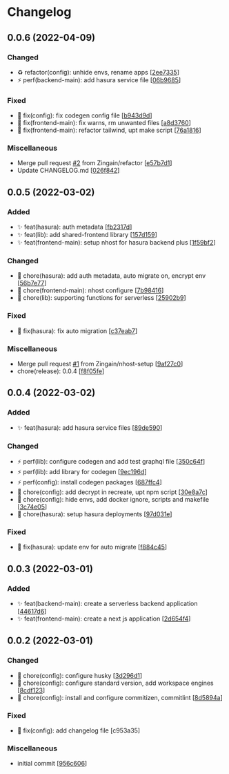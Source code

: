 # Changelog

<a name="0.0.6"></a>
## 0.0.6 (2022-04-09)

### Changed

- ♻️ refactor(config): unhide envs, rename apps [[2ee7335](https://github.com/Zingain/zingain-workspace/commit/2ee7335a7cf19326f566d0ad1fa4a77859677f0c)]
- ⚡ perf(backend-main): add hasura service file [[06b9685](https://github.com/Zingain/zingain-workspace/commit/06b96854bd6ecf9a231b8f8f1b8809a551636737)]

### Fixed

- 🐛 fix(config): fix codegen config file [[b943d9d](https://github.com/Zingain/zingain-workspace/commit/b943d9da33ad7d7f51d44cc00a1b507cb68309e8)]
- 🐛 fix(frontend-main): fix warns, rm unwanted files [[a8d3760](https://github.com/Zingain/zingain-workspace/commit/a8d3760bd12349b6c5fffa079018e5831449a80b)]
- 🐛 fix(frontend-main): refactor tailwind, upt make script [[76a1816](https://github.com/Zingain/zingain-workspace/commit/76a1816be4c5d71366d842a2aa12eeae028d711b)]

### Miscellaneous

-  Merge pull request [#2](https://github.com/Zingain/zingain-workspace/issues/2) from Zingain/refactor [[e57b7d1](https://github.com/Zingain/zingain-workspace/commit/e57b7d141703aeee1567d69285b9dbc46ef6abcb)]
-  Update CHANGELOG.md [[026f842](https://github.com/Zingain/zingain-workspace/commit/026f842d932a549e375777de16d7970754dc1042)]


<a name="0.0.5"></a>
## 0.0.5 (2022-03-02)

### Added

- ✨ feat(hasura): auth metadata [[fb2317d](https://github.com/Zingain/zingain-workspace/commit/fb2317dd5110b01c54457977d295e8aaf7959ff4)]
- ✨ feat(lib): add shared-frontend library [[157d159](https://github.com/Zingain/zingain-workspace/commit/157d1594e2c0ee1e259771ad509ac431f7c16bb9)]
- ✨ feat(frontend-main): setup nhost for hasura backend plus [[1f59bf2](https://github.com/Zingain/zingain-workspace/commit/1f59bf27b32a0eeeb2c9f5730ada6ee2ab3bfb4b)]

### Changed

- 🚚 chore(hasura): add auth metadata, auto migrate on, encrypt env [[56b7e77](https://github.com/Zingain/zingain-workspace/commit/56b7e774baf4e150a5a3cf8fbf9593428c818f99)]
- 🚚 chore(frontend-main): nhost configure [[7b98416](https://github.com/Zingain/zingain-workspace/commit/7b98416aff08d66ada7e86ec8b6362fb51c3fec9)]
- 🚚 chore(lib): supporting functions for serverless [[25902b9](https://github.com/Zingain/zingain-workspace/commit/25902b91fd367019f0a7bd486d1b5188e9177191)]

### Fixed

- 🐛 fix(hasura): fix auto migration [[c37eab7](https://github.com/Zingain/zingain-workspace/commit/c37eab74a417db4a092bc0fa31a12a405bfdeb03)]

### Miscellaneous

-  Merge pull request [#1](https://github.com/Zingain/zingain-workspace/issues/1) from Zingain/nhost-setup [[9af27c0](https://github.com/Zingain/zingain-workspace/commit/9af27c0d27145522a471438f78bc4b690833ccc9)]
-  chore(release): 0.0.4 [[f8f05fe](https://github.com/Zingain/zingain-workspace/commit/f8f05fe1775207a345b67026fe2fbbb979859237)]


<a name="0.0.4"></a>
## 0.0.4 (2022-03-02)

### Added

- ✨ feat(hasura): add hasura service files [[89de590](https://github.com/Zingain/zingain-workspace/commit/89de590c24127cf931f64f453eca865b4386ea92)]

### Changed

- ⚡ perf(lib): configure codegen and add test graphql file [[350c64f](https://github.com/Zingain/zingain-workspace/commit/350c64f1575e2470a20bfce239baaafc99ec9a1e)]
- ⚡ perf(lib): add library for codegen [[9ec196d](https://github.com/Zingain/zingain-workspace/commit/9ec196d66f0d86f5af620e0955609a0a853c4a87)]
- ⚡ perf(config): install codegen packages [[687ffc4](https://github.com/Zingain/zingain-workspace/commit/687ffc45205fd12da445c7b2be3df84a9b039116)]
- 🚚 chore(config): add decrypt in recreate, upt npm script [[30e8a7c](https://github.com/Zingain/zingain-workspace/commit/30e8a7cafa278b7dff1a994713ad4c70908f9121)]
- 🚚 chore(config): hide envs, add docker ignore, scripts and makefile [[3c74e05](https://github.com/Zingain/zingain-workspace/commit/3c74e055ee8499552b362051c6814b9d312fd0e1)]
- 🚚 chore(hasura): setup hasura deployments [[97d031e](https://github.com/Zingain/zingain-workspace/commit/97d031ee34d0377cd0fb1fed0bfbb869ca9b0c4e)]

### Fixed

- 🐛 fix(hasura): update env for auto migrate [[f884c45](https://github.com/Zingain/zingain-workspace/commit/f884c45f9f7468e307e8e5589fa8aad5d8b29806)]


<a name="0.0.3"></a>
## 0.0.3 (2022-03-01)

### Added

- ✨ feat(backend-main): create a serverless backend application [[44617d6](https://github.com/Zingain/zingain-workspace/commit/44617d6dfa7e7c950ff8c18a98342af290d75e8f)]
- ✨ feat(frontend-main): create a next js application [[2d654f4](https://github.com/Zingain/zingain-workspace/commit/2d654f47cdba18d7f6637d83b617920772a49df0)]


<a name="0.0.2"></a>
## 0.0.2 (2022-03-01)

### Changed

- 🚚 chore(config): configure husky [[3d296d1](https://github.com/Zingain/zingain-workspace/commit/3d296d1d1fffd74d8884d79beaf2cfdd09baa8a6)]
- 🚚 chore(config): configure standard version, add workspace engines [[8cdf123](https://github.com/Zingain/zingain-workspace/commit/8cdf123f62eec77a75bfc84d01476f95c6720502)]
- 🚚 chore(config): install and configure commitizen, commitlint [[8d5894a](https://github.com/Zingain/zingain-workspace/commit/8d5894a6bfeb56cd0a0d3e167721c41a80ef2bf7)]

### Fixed

- 🐛 fix(config): add changelog file [c953a35]

### Miscellaneous

-  initial commit [[956c606](https://github.com/Zingain/zingain-workspace/commit/956c60697fe15d7a5bcaf81766fd2546d682c393)]


